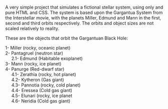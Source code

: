 A very simple project that simulates a fictional stellar system, using only and pure HTML and CSS. The system is based upon the Gargantua System from the Interstellar movie, with the planets Miller, Edmund and Mann in the first, second and third orbits respectively. The orbits and object sizes are not scaled relatively to reality.

These are the objects that orbit the Gargantuan Black Hole:

1- Miller (rocky, oceanic planet)
<br>
2- Pantagruel (neutron star)
<br>
&nbsp;&nbsp;&nbsp;&nbsp; 2.1- Edmund (Habitable exoplanet)
  <br>
3- Mann (rocky, ice planet)
<br>
4- Panurge (Red-dwarf star)
<br>
&nbsp;&nbsp;&nbsp;&nbsp; 4.1- Zerathia (rocky, hot planet)
<br>
&nbsp;&nbsp;&nbsp;&nbsp; 4.2- Kytheron (Gas giant)
<br>
&nbsp;&nbsp;&nbsp;&nbsp; 4.3- Pannotia (rocky, cold planet)
<br>
&nbsp;&nbsp;&nbsp;&nbsp; 4.4- Eressea (Cold gas giant)
<br>
&nbsp;&nbsp;&nbsp;&nbsp; 4.5- Elunari (rocky, ice planet
<br>
&nbsp;&nbsp;&nbsp;&nbsp; 4.6- Neridia (Cold gas giant)
